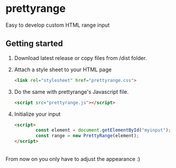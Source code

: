 # prettyrange
Easy to develop custom HTML range input

## Getting started
1. Download latest release or copy files from /dist folder.

2. Attach a style sheet to your HTML page
    ```html
    <link rel="stylesheet" href="prettyrange.css">
    ```

3. Do the same with prettyrange's Javascript file.
    ```html
    <script src="prettyrange.js"></script>
    ```

4. Initialize your input
    ```html
    <script>
            const element = document.getElementById("myinput");
            const range = new PrettyRange(element);
    </script>
    ```
<br>
From now on you only have to adjust the appearance :)